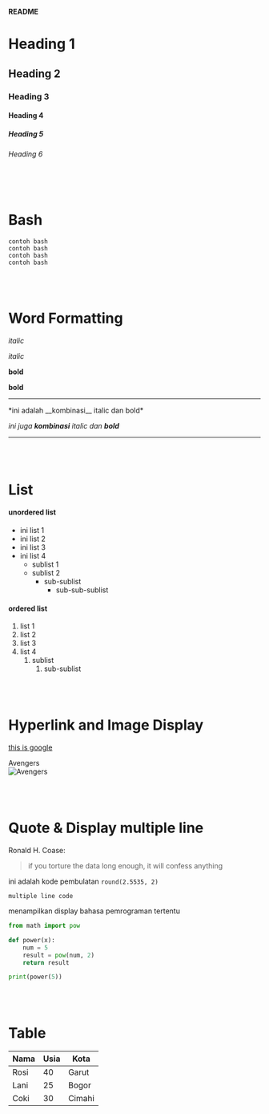 **README**

# Heading 1

## Heading 2

### Heading 3

#### Heading 4

##### Heading 5

###### Heading 6

<br>
<br>

# Bash

```
contoh bash
contoh bash
contoh bash
contoh bash
```

<br>
<br>

# Word Formatting

_italic_

_italic_

**bold**

**bold**

<hr>
*ini adalah __kombinasi__ italic dan bold*

_ini juga **kombinasi** italic dan **bold**_

<hr>

<br>
<br>

# List

#### unordered list

- ini list 1
- ini list 2
- ini list 3
- ini list 4
  - sublist 1
  - sublist 2
    - sub-sublist
      - sub-sub-sublist

#### ordered list

1. list 1
2. list 2
3. list 3
4. list 4
   1. sublist
      1. sub-sublist

<br>
<br>

# Hyperlink and Image Display

[this is google](https://www.google.com)

Avengers <br>
![Avengers](https://images8.alphacoders.com/100/thumb-350-1003220.png)

<br>
<br>

# Quote & Display multiple line

Ronald H. Coase:

> if you torture the data long enough, it will confess anything

ini adalah kode pembulatan `round(2.5535, 2)`

```
multiple line code
```

menampilkan display bahasa pemrograman tertentu

```python
from math import pow

def power(x):
    num = 5
    result = pow(num, 2)
    return result

print(power(5))
```

<br>
<br>

# Table

| Nama | Usia | Kota   |
| ---- | ---- | ------ |
| Rosi | 40   | Garut  |
| Lani | 25   | Bogor  |
| Coki | 30   | Cimahi |

